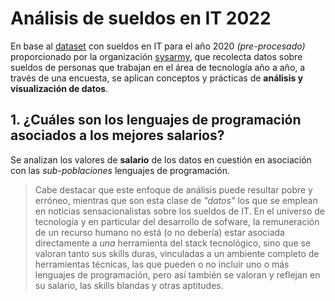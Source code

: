 # Análisis de sueldos en IT 2022

En base al [dataset](https://cs.famaf.unc.edu.ar/~mteruel/datasets/diplodatos/sysarmy_survey_2020_processed.csv) con sueldos en IT para el año 2020 *(pre-procesado)* proporcionado por la organización [sysarmy](https://sysarmy.com/es/), que recolecta datos sobre sueldos de personas que trabajan en el área de tecnología año a año, a través de una encuesta, se aplican conceptos y prácticas de **análisis y visualización de datos**.

## 1. ¿Cuáles son los lenguajes de programación asociados a los mejores salarios?

Se analizan los valores de **salario** de los datos en cuestión en asociación con las *sub-poblaciones* lenguajes de programación.

> Cabe destacar que este enfoque de análisis puede resultar pobre y erróneo, mientras que son esta clase de *"datos"* los que se emplean en noticias sensacionalistas sobre los sueldos de IT. En el universo de tecnología y en particular del desarrollo de sofware, la remuneración de un recurso humano no está (o no debería) estar asociada directamente a *una* herramienta del stack tecnológico, sino que se valoran tanto sus skills duras, vinculadas a un ambiente completo de herramientas técnicas, las que pueden o no incluir uno o más lenguajes de programación, pero así también se valoran y reflejan en su salario, las skills blandas y otras aptitudes.
